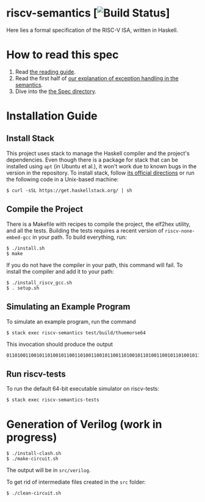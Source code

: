 # riscv-semantics  [![Build Status](https://travis-ci.org/mit-plv/riscv-semantics.svg?branch=master)]

Here lies a formal specification of the RISC-V ISA, written in Haskell.


# How to read this spec

1. Read [the reading guide](hardware-hacker.md).
2. Read the first half of [our explanation of exception handling in the semantics](exceptions.md).
3. Dive into the [the Spec directory](src/Spec).


# Installation Guide

## Install Stack

This project uses stack to manage the Haskell compiler and the project's dependencies.
Even though there is a package for stack that can be installed using `apt` (in Ubuntu et al.), it won't work due to known bugs in the version in the repository.
To install stack, follow [its official directions](https://docs.haskellstack.org/en/stable/README/) or run the following code in a Unix-based machine:

    $ curl -sSL https://get.haskellstack.org/ | sh

## Compile the Project

There is a Makefile with recipes to compile the project, the elf2hex utility, and all the tests.
Building the tests requires a recent version of `riscv-none-embed-gcc` in your path.
To build everything, run:

    $ ./install.sh
    $ make

If you do not have the compiler in your path, this command will fail. To install the compiler and add it to your path:

    $ ./install_riscv_gcc.sh
    $ . setup.sh

## Simulating an Example Program

To simulate an example program, run the command

    $ stack exec riscv-semantics test/build/thuemorse64

This invocation should produce the output

    01101001100101101001011001101001100101100110100101101001100101101001011001101001011010011001011001101001100101101001011001101001

## Run riscv-tests

To run the default 64-bit executable simulator on riscv-tests:

    $ stack exec riscv-semantics-tests

# Generation of Verilog (work in progress)

    $ ./install-clash.sh
    $ ./make-circuit.sh

The output will be in `src/verilog`.

To get rid of intermediate files created in the `src` folder:

    $ ./clean-circuit.sh
